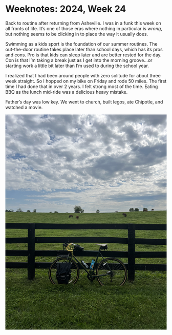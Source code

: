 <template data-parse>2024-06-16 #weeknotes</template>

# Weeknotes: 2024, Week 24

Back to routine after returning from Asheville. I was in a funk this week on all fronts of life. It’s one of those eras where nothing in particular is *wrong*, but nothing seems to be clicking in to place the way it usually does.

Swimming as a kids sport is the foundation of our summer routines. The out-the-door routine takes place later than school days, which has its pros and cons. Pro is that kids can sleep later and are better rested for the day. Con is that I’m taking a break just as I get into the morning groove...or starting work a little bit later than I’m used to during the school year.

I realized that I had been around people with zero solitude for about three week straight. So I hopped on my bike on Friday and rode 50 miles. The first time I had done that in over 2 years. I felt strong most of the time.  Eating BBQ as the lunch mid-ride was a delicious heavy mistake. 

Father’s day was low key. We went to church, built legos, ate Chipotle, and watched a movie.


![Horsin' around on my bike](horsin_around_on_my_bike.jpg)